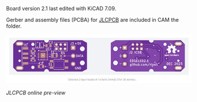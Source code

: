 Board version 2.1 last edited with KiCAD 7.09.

Gerber and assembly files (PCBA) for [JLCPCB](https://jlcpcb.com) are included in CAM the folder.

![](CAM/jlcpcb_screenshot.jpg)

*JLCPCB online pre-view*
